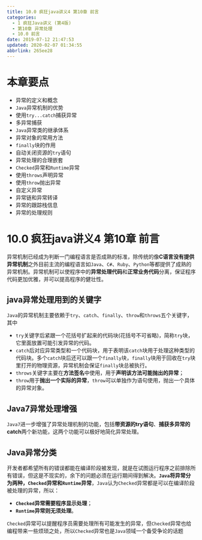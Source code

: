 ```yaml
---
title: 10.0 疯狂java讲义4 第10章 前言
categories: 
  - 1 疯狂Java讲义 (第4版)
  - 第10章 异常处理
  - 10.0 前言
date: 2019-07-12 21:47:53
updated: 2020-02-07 01:34:55
abbrlink: 265ee28
---
```

# 本章要点
- 异常的定义和概念
- `Java`异常机制的优势
- 使用`try...catch`捕获异常
- 多异常捕获
- `Java`异常类的继承体系
- 异常对象的常用方法
- `finally`块的作用
- 自动关闭资源的`try`语句
- 异常处理的合理嵌套
- `Checked`异常和`Runtime`异常
- 使用`throws`声明异常
- 使用`throw`抛出异常
- 自定义异常
- 异常链和异常转译
- 异常的跟踪栈信息
- 异常的处理规则

# 10.0 疯狂java讲义4 第10章 前言
异常机制已经成为判断一门编程语言是否成熟的标准，除传统的像**C语言没有提供异常机制**之外目前主流的编程语言如`Java`、`C#`、`Ruby`、`Python`等都提供了成熟的异常机制。异常机制可以使程序中的**异常处理代码**和**正常业务代码**分离，保证程序代码更加优雅，并可以提高程序的健壮性。

## java异常处理用到的关键字
`Java`的异常机制主要依赖于`try`、`catch`、`finally`、`throw`和`throws`五个关键字，其中
- `try`关键字后紧跟一个花括号扩起来的代码块(花括号不可省略)，简称`try`块，它里面放置可能引发异常的代码。 
- `catch`后对应异常类型和一个代码块，用于表明该`catch`块用于处理这种类型的代码块。多个`catch`块后还可以跟一个`finally`块，`finally`块用于回收在`try`块里打开的物理资源，异常机制会保证`finally`块总被执行。
- `throws`关键字主要在**方法签名**中使用，用于**声明该方法可能抛出的异常**；
- `throw`用于**抛出一个实际的异常**，`throw`可以单独作为语句使用，抛出一个具体的异常对象。

## Java7异常处理增强
`Java7`进一步增强了异常处理机制的功能，包括**带资源的try语句**、**捕获多异常的catch**两个新功能，这两个功能可以极好地简化异常处理。

## Java异常分类
开发者都希望所有的错误都能在编译阶段被发现，就是在试图运行程序之前排除所有错误，但这是不现实的，余下的问题必须在运行期间得到解决。**`Java`将异常分为两种，`Checked`异常和`Runtime`异常**，`Java`认为`Checked`异常都是可以在编译阶段被处理的异常，所以：
- **`Checked`异常需要程序显示处理**；
- **`Runtime`异常则无须处理**。

`Checked`异常可以提醒程序员需要处理所有可能发生的异常，但`Checked`异常也给编程带来一些烦琐之处，所以`Checked`异常也是`Java`领域一个备受争论的话题
